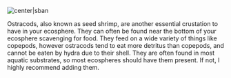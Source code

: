 ![center|sban](da7362c54311cc6cf8da8c706322a271.png)

Ostracods, also known as seed shrimp, are another essential crustation to have in your ecosphere. They can often be found near the bottom of your ecosphere scavenging for food. They feed on a wide variety of things like copepods, however ostracods tend to eat more detritus than copepods, and cannot be eaten by hydra due to their shell. They are often found in most aquatic substrates, so most ecospheres should have them present. If not, I highly recommend adding them.